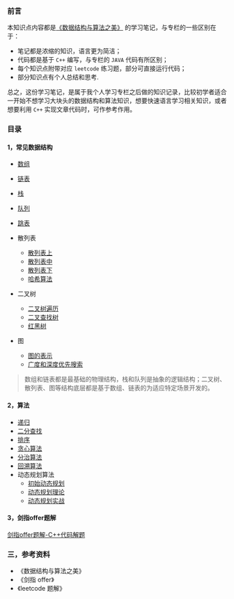 ### 前言

本知识点内容都是[《数据结构与算法之美》](https://time.geekbang.org/column/intro/126) 的学习笔记，与专栏的一些区别在于：

+ 笔记都是浓缩的知识，语言更为简洁；
+ 代码都是基于 `C++` 编写，与专栏的 `JAVA` 代码有所区别；
+ 每个知识点附带对应 `leetcode` 练习题，部分可直接运行代码；
+ 部分知识点有个人总结和思考.

总之，这份学习笔记，是属于我个人学习专栏之后做的知识记录，比较初学者适合一开始不想学习大块头的数据结构和算法知识，想要快速语言学习相关知识，或者想要利用 `C++` 实现文章代码时，可作参考作用。

### 目录

#### 1，常见数据结构
- [数组](array/数组.md)
- [链表](linked_list/链表.md)
- [栈](stack_queue_heap/栈-先进后出.md)
- [队列](stack_queue_heap/队列-先进先出.md)
- [跳表](skip_list/跳表.md)
- 散列表
  - [散列表上](hash_table/散列表(上)-理论.md)
  - [散列表中](hash_table/散列表(中)-实战.md)
  - [散列表下](hash_table/散列表(下)-散列表和链表的结合.md)
  - [哈希算法](hash_table/哈希算法.md)
- 二叉树
  - [二叉树遍历](tree/二叉树(上)-二叉树遍历.md)
  - [二叉查找树](tree/二叉树(下)-二叉查找树.md)
  - [红黑树](tree/红黑树(上)-基础.md)

- 图
  - [图的表示](map/图的表示.md)
  - [广度和深度优先搜索](map/广度和深度优先搜索.md)

> 数组和链表都是最基础的物理结构，栈和队列是抽象的逻辑结构；二叉树、散列表、图等结构底层都是基于数组、链表的为适应特定场景开发的。

#### 2，算法

- [递归](recursion/递归-需要满足三个条件.md)
- [二分查找](binary_search/二分查找.md)
- [排序](sort/排序.md)
- [贪心算法](greedy/贪心算法.md)
- [分治算法](divide_and_conquer/分治算法.md)
- [回溯算法](backtracking/回溯算法.md)
- 动态规划算法
  - [初始动态规划](dp/初识动态规划.md)
  - [动态规划理论](dp/动态规划理论.md)
  - [动态规划实战](dp/动态规划实战.md)

#### 3，剑指offer题解

[剑指offer题解-C++代码解题](./剑指offer题解.md)

### 三，参考资料

+ 《数据结构与算法之美》
+ 《剑指 offer》
+ 《leetcode 题解》
